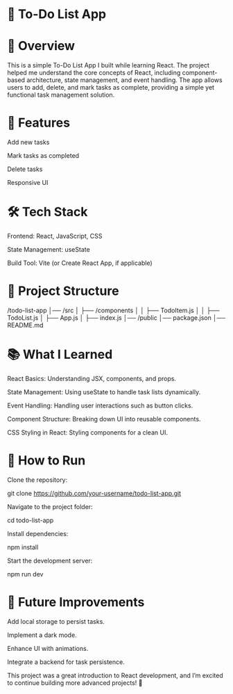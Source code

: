 # 📝 To-Do List App

# 🚀 Overview

This is a simple To-Do List App I built while learning React. The project helped me understand the core concepts of React, including component-based architecture, state management, and event handling. The app allows users to add, delete, and mark tasks as complete, providing a simple yet functional task management solution.

# 📌 Features

Add new tasks

Mark tasks as completed

Delete tasks

Responsive UI

# 🛠️ Tech Stack

Frontend: React, JavaScript, CSS

State Management: useState

Build Tool: Vite (or Create React App, if applicable)

# 🔨 Project Structure

/todo-list-app
│── /src
│   ├── /components
│   │   ├── TodoItem.js
│   │   ├── TodoList.js
│   ├── App.js
│   ├── index.js
│── /public
│── package.json
│── README.md

# 📚 What I Learned

React Basics: Understanding JSX, components, and props.

State Management: Using useState to handle task lists dynamically.

Event Handling: Handling user interactions such as button clicks.

Component Structure: Breaking down UI into reusable components.

CSS Styling in React: Styling components for a clean UI.

# 🚀 How to Run

Clone the repository:

git clone https://github.com/your-username/todo-list-app.git

Navigate to the project folder:

cd todo-list-app

Install dependencies:

npm install

Start the development server:

npm run dev

# 📌 Future Improvements

Add local storage to persist tasks.

Implement a dark mode.

Enhance UI with animations.

Integrate a backend for task persistence.

This project was a great introduction to React development, and I’m excited to continue building more advanced projects! 🚀

